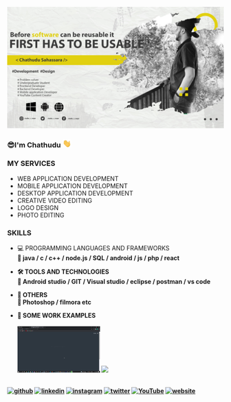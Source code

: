 

<!--
**IT20253912/IT20253912** is a ✨ _special_ ✨ repository because its `README.md` (this file) appears on your GitHub profile.

Here are some ideas to get you started:

- 🔭 I’m currently working on ...
- 🌱 I’m currently learning ...
- 👯 I’m looking to collaborate on ...
- 🤔 I’m looking for help with ...
- 💬 Ask me about ...
- 📫 How to reach me: ...
- 😄 Pronouns: ...
- ⚡ Fun fact: ...
-->




![](https://github.com/IT20253912/IT20253912/blob/main/img/fbnner.jpg)

### 😎I'm Chathudu <img src ="https://github.com/IT20253912/IT20253912/blob/main/gif/wave.gif" width = "20px">

### MY SERVICES
- WEB APPLICATION DEVELOPMENT
- MOBILE APPLICATION DEVELOPMENT
- DESKTOP APPLICATION DEVELOPMENT
- CREATIVE VIDEO EDITING
- LOGO DESIGN
- PHOTO EDITING

### SKILLS
- 💻 PROGRAMMING LANGUAGES AND FRAMEWORKS <br>
     <b> 💪 java / c / c++ / node.js / SQL / android / js / php / react <br> <b>
  
- 🛠️ TOOLS AND TECHNOLOGIES <br>
      <b> 💪 Android studio / GIT / Visual studio / eclipse / postman / vs code <b>
- 🚴 OTHERS <br>
      <b> 💪 Photoshop / filmora etc <b>

- 👀 SOME WORK EXAMPLES <br><br>
           <img src ="https://github.com/IT20253912/IT20253912/blob/main/gif/electro.gif" width = "40%">
           <img src ="https://github.com/IT20253912/IT20253912/blob/main/gif/itpm.gif" width = "40%">
           <br><br>
           

[<img src='https://cdn.jsdelivr.net/npm/simple-icons@3.0.1/icons/github.svg' alt='github' height='40'>](https://github.com/it20253912)  [<img src='https://cdn.jsdelivr.net/npm/simple-icons@3.0.1/icons/linkedin.svg' alt='linkedin' height='40'>](https://www.linkedin.com/in/https://www.linkedin.com/in/chathudu-sahassara-1a1b54221//)  [<img src='https://cdn.jsdelivr.net/npm/simple-icons@3.0.1/icons/instagram.svg' alt='instagram' height='40'>](https://www.instagram.com/https://www.instagram.com/chathu_s_mapa/?hl=en/)  [<img src='https://cdn.jsdelivr.net/npm/simple-icons@3.0.1/icons/twitter.svg' alt='twitter' height='40'>](https://twitter.com/chathudu)  [<img src='https://cdn.jsdelivr.net/npm/simple-icons@3.0.1/icons/youtube.svg' alt='YouTube' height='40'>](https://www.youtube.com/channel/https://www.youtube.com/channel/UC94oVZGaUEfYdVBdgPKrSTQ)  [<img src='https://cdn.jsdelivr.net/npm/simple-icons@3.0.1/icons/icloud.svg' alt='website' height='40'>](https://it20253912.github.io/)  


